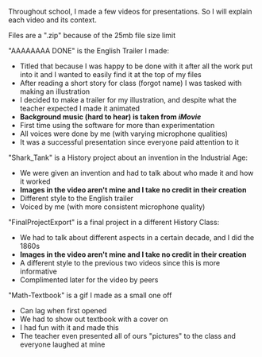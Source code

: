 Throughout school, I made a few videos for presentations. So I will explain each video and its context. 

Files are a ".zip" because of the 25mb file size limit

"AAAAAAAA DONE" is the English Trailer I made:
  - Titled that because I was happy to be done with it after all the work put into it and I wanted to easily find it at the top of my files
  - After reading a short story for class (forgot name) I was tasked with making an illustration
  - I decided to make a trailer for my illustration, and despite what the teacher expected I made it animated
  - **Background music (hard to hear) is taken from _iMovie_**
  - First time using the software for more than experimentation
  - All voices were done by me (with varying microphone qualities)
  - It was a  successful presentation since everyone paid attention to it

"Shark_Tank" is a History project about an invention in the Industrial Age:
  - We were given an invention and had to talk about who made it and how it worked
  - **Images in the video aren't mine and I take no credit in their creation**
  - Different style to the English trailer
  - Voiced by me (with more consistent microphone quality)

"FinalProjectExport" is a final project in a different History Class:
  - We had to talk about different aspects in a certain decade, and I did the 1860s
  - **Images in the video aren't mine and I take no credit in their creation**
  - A different style to the previous two videos since this is more informative
  - Complimented later for the video by peers

"Math-Textbook" is a gif I made as a small one off
 - Can lag when first opened
 - We had to show out textbook with a cover on
 - I had fun with it and made this
 - The teacher even presented all of ours "pictures" to the class and everyone laughed at mine

